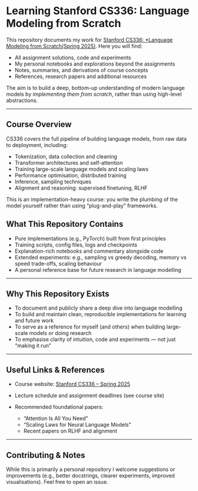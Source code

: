 # Learning Stanford CS336: Language Modeling from Scratch

This repository documents my work for [Stanford CS336: \*Language Modeling from Scratch(Spring 2025)](https://stanford-cs336.github.io/spring2025/).
Here you will find:

- All assignment solutions, code and experiments
- My personal notebooks and explorations beyond the assignments
- Notes, summaries, and derivations of course concepts
- References, research papers and additional resources

The aim is to build a deep, bottom-up understanding of modern language models by _implementing them from scratch_, rather than using high-level abstractions.

---

## Course Overview

CS336 covers the full pipeline of building language models, from raw data to deployment, including:

- Tokenization, data collection and cleaning
- Transformer architectures and self-attention
- Training large-scale language models and scaling laws
- Performance optimisation, distributed training
- Inference, sampling techniques
- Alignment and reasoning: supervised finetuning, RLHF

This is an implementation-heavy course: you write the plumbing of the model yourself rather than using “plug-and-play” frameworks.

## What This Repository Contains

- Pure implementations (e.g., PyTorch) built from first principles
- Training scripts, config files, logs and checkpoints
- Explanation-rich notebooks and commentary alongside code
- Extended experiments: e.g., sampling vs greedy decoding, memory vs speed trade-offs, scaling behaviour
- A personal reference base for future research in language modelling

---

## Why This Repository Exists

- To document and publicly share a deep dive into language modelling
- To build and maintain clean, reproducible implementations for learning and future work
- To serve as a reference for myself (and others) when building large-scale models or doing research
- To emphasise clarity of intuition, code and experiments — not just “making it run”

---

## Useful Links & References

- Course website: [Stanford CS336 – Spring 2025](https://stanford-cs336.github.io/spring2025/)
- Lecture schedule and assignment deadlines (see course site)
- Recommended foundational papers:

  - “Attention Is All You Need”
  - “Scaling Laws for Neural Language Models”
  - Recent papers on RLHF and alignment

---

## Contributing & Notes

While this is primarily a personal repository I welcome suggestions or improvements (e.g., better docstrings, clearer experiments, improved visualisations). Feel free to open an issue.
